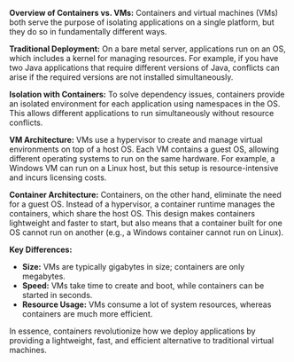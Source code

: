 
**Overview of Containers vs. VMs:** Containers and virtual machines (VMs) both serve the purpose of isolating applications on a single platform, but they do so in fundamentally different ways.

**Traditional Deployment:** On a bare metal server, applications run on an OS, which includes a kernel for managing resources. For example, if you have two Java applications that require different versions of Java, conflicts can arise if the required versions are not installed simultaneously.

**Isolation with Containers:** To solve dependency issues, containers provide an isolated environment for each application using namespaces in the OS. This allows different applications to run simultaneously without resource conflicts.

**VM Architecture:** VMs use a hypervisor to create and manage virtual environments on top of a host OS. Each VM contains a guest OS, allowing different operating systems to run on the same hardware. For example, a Windows VM can run on a Linux host, but this setup is resource-intensive and incurs licensing costs.

**Container Architecture:** Containers, on the other hand, eliminate the need for a guest OS. Instead of a hypervisor, a container runtime manages the containers, which share the host OS. This design makes containers lightweight and faster to start, but also means that a container built for one OS cannot run on another (e.g., a Windows container cannot run on Linux).

**Key Differences:**
- **Size:** VMs are typically gigabytes in size; containers are only megabytes.
- **Speed:** VMs take time to create and boot, while containers can be started in seconds.
- **Resource Usage:** VMs consume a lot of system resources, whereas containers are much more efficient.

In essence, containers revolutionize how we deploy applications by providing a lightweight, fast, and efficient alternative to traditional virtual machines.
